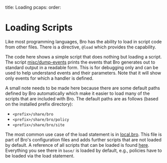 title: Loading
pcaps: 
order:

Loading Scripts
===============

Like most programming languages, Bro has the ability to load in script code 
from other files.  There is a directive, `@load` which provides the capability.

The code here shows a simple script that does nothing but loading a script. The script [misc/dump-events](https://www.bro.org/sphinx/scripts/policy/misc/dump-events.bro.html) prints the events that Bro generates out to standard output in a readable form. This is for debugging only and can be used to help understand events and their parameters. Note that it will show only events for which a handler is defined.

A small note needs to be made here because there are some default paths defined by Bro automatically which make it easier to load many of the scripts that are included with Bro. The default paths are as follows (based on the installed prefix directory): 

  - `<prefix>/share/bro`
  - `<prefix>/share/bro/policy`
  - `<prefix>/share/bro/site`

The most common use case of the load statement is in [local.bro](https://www.bro.org/sphinx/components/broctl/README.html#site-specific-customization).
This file is part of Bro's configuration files and adds further scripts that are not loaded by default. A reference of all scripts that can be loaded is found [here](https://www.bro.org/sphinx/script-reference/scripts.html).
Everything you see there in `base/` is loaded by default, e.g., policies have to be loaded via the load statement.


